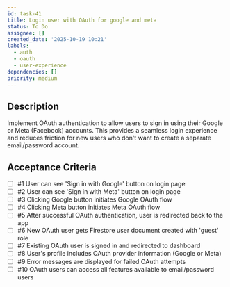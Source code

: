 ```yaml
---
id: task-41
title: Login user with OAuth for google and meta
status: To Do
assignee: []
created_date: '2025-10-19 10:21'
labels:
  - auth
  - oauth
  - user-experience
dependencies: []
priority: medium
---
```


## Description

<!-- SECTION:DESCRIPTION:BEGIN -->
Implement OAuth authentication to allow users to sign in using their Google or Meta (Facebook) accounts. This provides a seamless login experience and reduces friction for new users who don't want to create a separate email/password account.
<!-- SECTION:DESCRIPTION:END -->

## Acceptance Criteria
<!-- AC:BEGIN -->
- [ ] #1 User can see 'Sign in with Google' button on login page
- [ ] #2 User can see 'Sign in with Meta' button on login page
- [ ] #3 Clicking Google button initiates Google OAuth flow
- [ ] #4 Clicking Meta button initiates Meta OAuth flow
- [ ] #5 After successful OAuth authentication, user is redirected back to the app
- [ ] #6 New OAuth user gets Firestore user document created with 'guest' role
- [ ] #7 Existing OAuth user is signed in and redirected to dashboard
- [ ] #8 User's profile includes OAuth provider information (Google or Meta)
- [ ] #9 Error messages are displayed for failed OAuth attempts
- [ ] #10 OAuth users can access all features available to email/password users
<!-- AC:END -->
